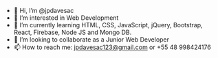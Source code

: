 - 👋 Hi, I’m @jpdavesac
- 👀 I’m interested in Web Development
- 🌱 I’m currently learning HTML, CSS, JavaScript, jQuery, Bootstrap, React, Firebase, Node JS and Mongo DB.
- 💞️ I’m looking to collaborate as a Junior Web Developer
- 📫 How to reach me: jpdavesac123@gmail.com or +55 48 998424176

<!---
jpdavesac/jpdavesac is a ✨ special ✨ repository because its `README.md` (this file) appears on your GitHub profile.
You can click the Preview link to take a look at your changes.
--->
